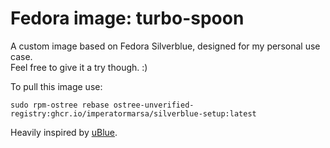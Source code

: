 # Fedora image: turbo-spoon
A custom image based on Fedora Silverblue, designed for my personal use case. \
Feel free to give it a try though. :)
 
To pull this image use:
 
`sudo rpm-ostree rebase ostree-unverified-registry:ghcr.io/imperatormarsa/silverblue-setup:latest`
 
Heavily inspired by [uBlue](https://github.com/ublue-os/base).

